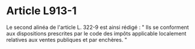 # Article L913-1

Le second alinéa de l'article L. 322-9 est ainsi rédigé :   " Ils se conforment aux dispositions prescrites par le code des impôts applicable localement relatives aux ventes publiques et par enchères. "